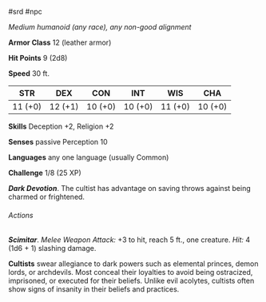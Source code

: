 #srd #npc 

*Medium humanoid (any race), any non-good alignment*

**Armor Class** 12 (leather armor)

**Hit Points** 9 (2d8)

**Speed** 30 ft.

| STR     | DEX     | CON     | INT     | WIS     | CHA     |
|---------|---------|---------|---------|---------|---------|
| 11 (+0) | 12 (+1) | 10 (+0) | 10 (+0) | 11 (+0) | 10 (+0) |

**Skills** Deception +2, Religion +2

**Senses** passive Perception 10

**Languages** any one language (usually Common)

**Challenge** 1/8 (25 XP)

***Dark Devotion***. The cultist has advantage on saving throws against being charmed or frightened.

###### Actions

***Scimitar***. *Melee Weapon Attack:* +3 to hit, reach 5 ft., one creature. *Hit:* 4 (1d6 + 1) slashing damage.

**Cultists** swear allegiance to dark powers such as elemental princes, demon lords, or archdevils. Most conceal their loyalties to avoid being ostracized, imprisoned, or executed for their beliefs. Unlike evil acolytes, cultists often show signs of insanity in their beliefs and practices.